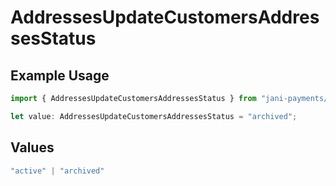 # AddressesUpdateCustomersAddressesStatus

## Example Usage

```typescript
import { AddressesUpdateCustomersAddressesStatus } from "jani-payments/models/operations";

let value: AddressesUpdateCustomersAddressesStatus = "archived";
```

## Values

```typescript
"active" | "archived"
```
